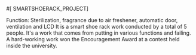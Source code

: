 #[ SMARTSHOERACK_PROJECT] 


                                                  
Function: Sterilization, fragrance due to air freshener, automatic door, ventilation and LCD
It is a smart shoe rack work conducted by a total of 5 people. 
It's a work that comes from putting in various functions and failing.
A hard-working work won the Encouragement Award at a contest held inside the university.
